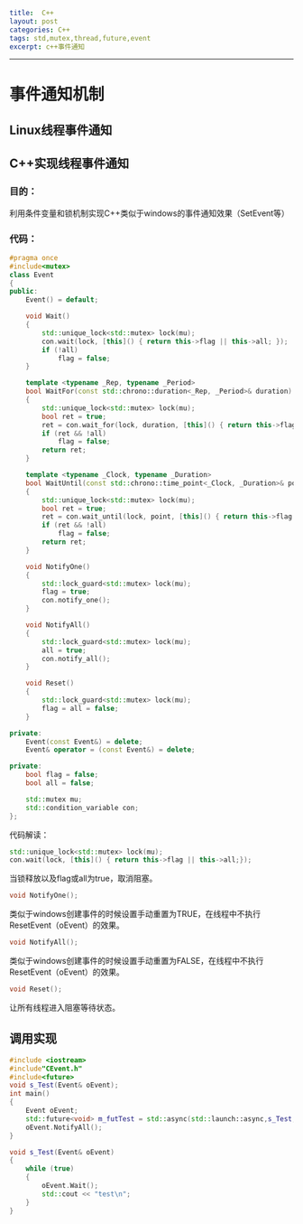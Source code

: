 ```yaml
title:  C++
layout: post
categories: C++
tags: std,mutex,thread,future,event
excerpt: c++事件通知
```

---

# 事件通知机制

## Linux线程事件通知

## C++实现线程事件通知

### 目的：

 利用条件变量和锁机制实现C++类似于windows的事件通知效果（SetEvent等）

### 代码：

```c++
#pragma once
#include<mutex>
class Event
{
public:
    Event() = default;

    void Wait()
    {
        std::unique_lock<std::mutex> lock(mu);
        con.wait(lock, [this]() { return this->flag || this->all; });
        if (!all)
            flag = false;
    }

    template <typename _Rep, typename _Period>
    bool WaitFor(const std::chrono::duration<_Rep, _Period>& duration)
    {
        std::unique_lock<std::mutex> lock(mu);
        bool ret = true;
        ret = con.wait_for(lock, duration, [this]() { return this->flag || this->all; });
        if (ret && !all)
            flag = false;
        return ret;
    }

    template <typename _Clock, typename _Duration>
    bool WaitUntil(const std::chrono::time_point<_Clock, _Duration>& point)
    {
        std::unique_lock<std::mutex> lock(mu);
        bool ret = true;
        ret = con.wait_until(lock, point, [this]() { return this->flag || this->all; });
        if (ret && !all)
            flag = false;
        return ret;
    }

    void NotifyOne()
    {
        std::lock_guard<std::mutex> lock(mu);
        flag = true;
        con.notify_one();
    }

    void NotifyAll()
    {
        std::lock_guard<std::mutex> lock(mu);
        all = true;
        con.notify_all();
    }

    void Reset()
    {
        std::lock_guard<std::mutex> lock(mu);
        flag = all = false;
    }

private:
    Event(const Event&) = delete;
    Event& operator = (const Event&) = delete;

private:
    bool flag = false;
    bool all = false;

    std::mutex mu;
    std::condition_variable con;
};
```

代码解读：

```c++
std::unique_lock<std::mutex> lock(mu);
con.wait(lock, [this]() { return this->flag || this->all;});
```

当锁释放以及flag或all为true，取消阻塞。

```c++
void NotifyOne();
```

类似于windows创建事件的时候设置手动重置为TRUE，在线程中不执行ResetEvent（oEvent）的效果。

```c++
void NotifyAll();
```

类似于windows创建事件的时候设置手动重置为FALSE，在线程中不执行ResetEvent（oEvent）的效果。

```c++
void Reset();    
```

让所有线程进入阻塞等待状态。

## 调用实现

```C++
#include <iostream>
#include"CEvent.h"
#include<future>
void s_Test(Event& oEvent);
int main()
{
	Event oEvent;
	std::future<void> m_futTest = std::async(std::launch::async,s_Test,std::ref(oEvent));
	oEvent.NotifyAll();
}

void s_Test(Event& oEvent)
{
	while (true)
	{
		oEvent.Wait();
		std::cout << "test\n";
	}
}
```


